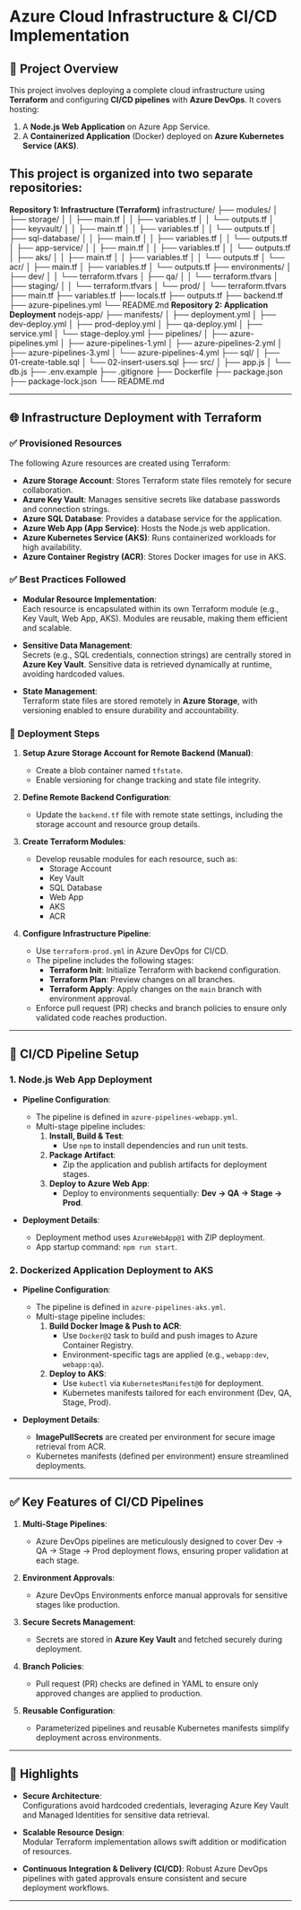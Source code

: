 # Azure Cloud Infrastructure & CI/CD Implementation

## 🔧 Project Overview
This project involves deploying a complete cloud infrastructure using **Terraform** and configuring **CI/CD pipelines** with **Azure DevOps**. It covers hosting:
1. A **Node.js Web Application** on Azure App Service.
2. A **Containerized Application** (Docker) deployed on **Azure Kubernetes Service (AKS)**.

## This project is organized into two separate repositories:
**Repository 1: Infrastructure (Terraform)**
infrastructure/
├── modules/
│   ├── storage/
│   │   ├── main.tf
│   │   ├── variables.tf
│   │   └── outputs.tf
│   ├── keyvault/
│   │   ├── main.tf
│   │   ├── variables.tf
│   │   └── outputs.tf
│   ├── sql-database/
│   │   ├── main.tf
│   │   ├── variables.tf
│   │   └── outputs.tf
│   ├── app-service/
│   │   ├── main.tf
│   │   ├── variables.tf
│   │   └── outputs.tf
│   ├── aks/
│   │   ├── main.tf
│   │   ├── variables.tf
│   │   └── outputs.tf
│   └── acr/
│       ├── main.tf
│       ├── variables.tf
│       └── outputs.tf
├── environments/
│   ├── dev/
│   │   └── terraform.tfvars
│   ├── qa/
│   │   └── terraform.tfvars
│   ├── staging/
│   │   └── terraform.tfvars
│   └── prod/
│       └── terraform.tfvars
├── main.tf
├── variables.tf
├── locals.tf
├── outputs.tf
├── backend.tf
├── azure-pipelines.yml
└── README.md
**Repository 2: Application Deployment**
nodejs-app/
├── manifests/
│   ├── deployment.yml
│   ├── dev-deploy.yml
│   ├── prod-deploy.yml
│   ├── qa-deploy.yml
│   ├── service.yml
│   └── stage-deploy.yml
├── pipelines/
│   ├── azure-pipelines.yml
│   ├── azure-pipelines-1.yml
│   ├── azure-pipelines-2.yml
│   ├── azure-pipelines-3.yml
│   └── azure-pipelines-4.yml
├── sql/
│   ├── 01-create-table.sql
│   └── 02-insert-users.sql
├── src/
│   ├── app.js
│   └── db.js
├── .env.example
├── .gitignore
├── Dockerfile
├── package.json
├── package-lock.json
└── README.md

---

## 🌐 Infrastructure Deployment with Terraform

### ✅ Provisioned Resources
The following Azure resources are created using Terraform:
- **Azure Storage Account**: Stores Terraform state files remotely for secure collaboration.
- **Azure Key Vault**: Manages sensitive secrets like database passwords and connection strings.
- **Azure SQL Database**: Provides a database service for the application.
- **Azure Web App (App Service)**: Hosts the Node.js web application.
- **Azure Kubernetes Service (AKS)**: Runs containerized workloads for high availability.
- **Azure Container Registry (ACR)**: Stores Docker images for use in AKS.

### ✅ Best Practices Followed
- **Modular Resource Implementation**:  
  Each resource is encapsulated within its own Terraform module (e.g., Key Vault, Web App, AKS). Modules are reusable, making them efficient and scalable.
  
- **Sensitive Data Management**:  
  Secrets (e.g., SQL credentials, connection strings) are centrally stored in **Azure Key Vault**. Sensitive data is retrieved dynamically at runtime, avoiding hardcoded values.

- **State Management**:  
  Terraform state files are stored remotely in **Azure Storage**, with versioning enabled to ensure durability and accountability.

### 🔁 Deployment Steps
1. **Setup Azure Storage Account for Remote Backend (Manual)**:
   - Create a blob container named `tfstate`.
   - Enable versioning for change tracking and state file integrity.

2. **Define Remote Backend Configuration**:
   - Update the `backend.tf` file with remote state settings, including the storage account and resource group details.

3. **Create Terraform Modules**:
   - Develop reusable modules for each resource, such as:
     - Storage Account
     - Key Vault
     - SQL Database
     - Web App
     - AKS
     - ACR

4. **Configure Infrastructure Pipeline**:
   - Use `terraform-prod.yml` in Azure DevOps for CI/CD.
   - The pipeline includes the following stages:
     - **Terraform Init**: Initialize Terraform with backend configuration.
     - **Terraform Plan**: Preview changes on all branches.
     - **Terraform Apply**: Apply changes on the `main` branch with environment approval.
   - Enforce pull request (PR) checks and branch policies to ensure only validated code reaches production.

---

## 🚀 CI/CD Pipeline Setup

### 1. **Node.js Web App Deployment**
- **Pipeline Configuration**:
  - The pipeline is defined in `azure-pipelines-webapp.yml`.
  - Multi-stage pipeline includes:
    1. **Install, Build & Test**:
       - Use `npm` to install dependencies and run unit tests.
    2. **Package Artifact**:
       - Zip the application and publish artifacts for deployment stages.
    3. **Deploy to Azure Web App**:
       - Deploy to environments sequentially: **Dev → QA → Stage → Prod**.
  
- **Deployment Details**:
  - Deployment method uses `AzureWebApp@1` with ZIP deployment.
  - App startup command: `npm run start`.

### 2. **Dockerized Application Deployment to AKS**
- **Pipeline Configuration**:
  - The pipeline is defined in `azure-pipelines-aks.yml`.
  - Multi-stage pipeline includes:
    1. **Build Docker Image & Push to ACR**:
       - Use `Docker@2` task to build and push images to Azure Container Registry.
       - Environment-specific tags are applied (e.g., `webapp:dev`, `webapp:qa`).
    2. **Deploy to AKS**:
       - Use `kubectl` via `KubernetesManifest@0` for deployment.
       - Kubernetes manifests tailored for each environment (Dev, QA, Stage, Prod).

- **Deployment Details**:
  - **ImagePullSecrets** are created per environment for secure image retrieval from ACR.
  - Kubernetes manifests (defined per environment) ensure streamlined deployments.

---

## ✅ Key Features of CI/CD Pipelines
1. **Multi-Stage Pipelines**:
   - Azure DevOps pipelines are meticulously designed to cover Dev → QA → Stage → Prod deployment flows, ensuring proper validation at each stage.

2. **Environment Approvals**:
   - Azure DevOps Environments enforce manual approvals for sensitive stages like production.

3. **Secure Secrets Management**:
   - Secrets are stored in **Azure Key Vault** and fetched securely during deployment.

4. **Branch Policies**:
   - Pull request (PR) checks are defined in YAML to ensure only approved changes are applied to production.

5. **Reusable Configuration**:
   - Parameterized pipelines and reusable Kubernetes manifests simplify deployment across environments.

---

## 🌟 Highlights
- **Secure Architecture**:  
  Configurations avoid hardcoded credentials, leveraging Azure Key Vault and Managed Identities for sensitive data retrieval.
  
- **Scalable Resource Design**:  
  Modular Terraform implementation allows swift addition or modification of resources.

- **Continuous Integration & Delivery (CI/CD)**:
  Robust Azure DevOps pipelines with gated approvals ensure consistent and secure deployment workflows.

---


